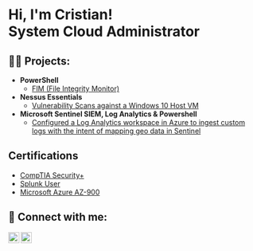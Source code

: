 <h1>Hi, I'm Cristian! <br/>System Cloud Administrator</a>
<h2>👨‍💻 Projects:</h2>

- <b>PowerShell</b>
  - [FIM (File Integrity Monitor)](https://github.com/Crisvilla9/FileIntegrityMonitor)
- <b>Nessus Essentials</b>
   - [Vulnerability Scans against a Windows 10 Host VM](https://github.com/Crisvilla9/Nessus-Vulnerability-Assessment)
- <b>Microsoft Sentinel SIEM, Log Analytics & Powershell</b>
   - [Configured a Log Analytics workspace in Azure to ingest custom logs with the intent of mapping geo data in Sentinel](https://github.com/Crisvilla9/Nessus-Vulnerability-Assessment)
<h2> Certifications </h2>

  - [CompTIA Security+](https://www.credly.com/badges/4023128f-8361-4778-a0e1-81160d90f7d5/public_url)
  - [Splunk User](https://www.credly.com/badges/b179f8fb-aabc-4f0c-97d7-1e2c26813f11/public_url)
  - [Microsoft Azure AZ-900](https://www.credly.com/badges/449a6a0a-02e6-4fae-af83-5172dae712d6/public_url)
  
  
<h2> 🤳 Connect with me:</h2>

[<img align="left" alt="Crisvilla9 | LinkedIn" width="22px" src="https://cdn.jsdelivr.net/npm/simple-icons@v3/icons/linkedin.svg" />][linkedin]
[<img align="left" alt="Crisvilla9 | LinkedIn" width="22px" src="https://cdn.jsdelivr.net/npm/simple-icons@3.13.0/icons/discord.svg" />][discord]

  
[linkedin]: https://linkedin.com/in/cristianvilla
[discord]: https://discordapp.com/users/CristianV9#0838

  
